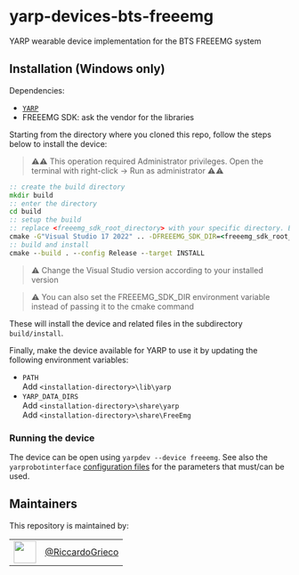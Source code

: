 # yarp-devices-bts-freeemg
YARP wearable device implementation for the BTS FREEEMG system

## Installation (Windows only)

Dependencies:
- [`YARP`](https://github.com/robotology/yarp)
- FREEEMG SDK: ask the vendor for the libraries

Starting from the directory where you cloned this repo, follow the steps below to install the device:

>:warning::warning: This operation required Administrator privileges. Open the terminal with right-click -> Run as administrator :warning::warning:

```bat
:: create the build directory
mkdir build
:: enter the directory
cd build
:: setup the build
:: replace <freeemg_sdk_root_directory> with your specific directory. Beware the spaces in the path! Enclose it in ""
cmake -G"Visual Studio 17 2022" .. -DFREEEMG_SDK_DIR=<freeemg_sdk_root_directory> -DCMAKE_INSTALL_PREFIX="./install"
:: build and install
cmake --build . --config Release --target INSTALL
```
>:warning: Change the Visual Studio version according to your installed version

>:warning: You can also set the FREEEMG_SDK_DIR environment variable instead of passing it to the cmake command

These will install the device and related files in the subdirectory `build/install`.

Finally, make the device available for YARP to use it by updating the following environment variables:

- `PATH`  
  Add `<installation-directory>\lib\yarp`
- `YARP_DATA_DIRS`  
  Add `<installation-directory>\share\yarp`  
  Add `<installation-directory>\share\FreeEmg`

### Running the device

The device can be open using `yarpdev --device freeemg`. See also the `yarprobotinterface` [configuration files](devices/FreeEmgWearableDevice/conf/README.md) for the parameters that must/can be used.

Maintainers
--------------
This repository is maintained by:

| | |
|:---:|:---:|
| [<img src="https://github.com/RiccardoGrieco.png" width="40">](https://github.com/RiccardoGrieco) | [@RiccardoGrieco](https://github.com/RiccardoGrieco) |
